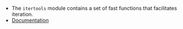 - The `itertools` module contains a set of fast functions that facilitates iteration.
- [Documentation](https://docs.python.org/3/library/itertools.html)